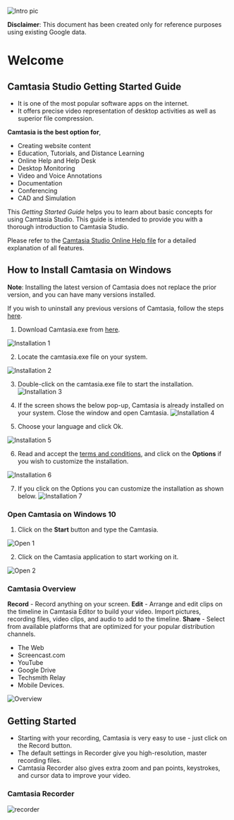 ![Intro pic](https://user-images.githubusercontent.com/115913719/198844797-d2bc900a-f27a-4231-a3a0-2f597d569b16.PNG)

**Disclaimer**: This document has been created only for reference purposes using existing Google data.
# Welcome
## Camtasia Studio Getting Started Guide
* It is one of the most popular software apps on the internet.
* It offers precise video representation of desktop activities as well as superior file compression.

**Camtasia is the best option for**, 
* Creating website content
* Education, Tutorials, and Distance Learning
* Online Help and Help Desk
* Desktop Monitoring
* Video and Voice Annotations
* Documentation
* Conferencing
* CAD and Simulation

This *Getting Started Guide* helps you to learn about basic concepts for using Camtasia Studio.
This guide is intended to provide you with a thorough introduction to Camtasia Studio.

Please refer to the [Camtasia Studio Online Help file](https://www.techsmith.com/learn/tutorials/camtasia/) for a detailed explanation of all features.
## How to Install Camtasia on Windows
**Note**: Installing the latest version of Camtasia does not replace the prior version, and you can have many versions installed.

If you wish to uninstall any previous versions of Camtasia, follow the steps [here](https://support.techsmith.com/hc/en-us/articles/203730438).

1. Download Camtasia.exe from [here](https://www.techsmith.com/download/oldversions).

![Installation 1](https://user-images.githubusercontent.com/115913719/198845365-f9c0051d-d205-48a8-a798-20115b9b286a.PNG)

2. Locate the camtasia.exe file on your system.

![Installation 2](https://user-images.githubusercontent.com/115913719/198845503-5dc6a472-0937-469c-adaf-73dcbaa571f8.gif)

3. Double-click on the camtasia.exe file to start the installation.
![Installation 3](https://user-images.githubusercontent.com/115913719/198845530-fead51a2-95d6-44d0-afb4-ea46f7cece08.PNG)

4. If the screen shows the below pop-up, Camtasia is already installed on your system. Close the window and open Camtasia.
![Installation 4](https://user-images.githubusercontent.com/115913719/198845538-a9ed0a4a-09e5-4fe2-9653-3882442d4c43.PNG)

5. Choose your language and click Ok.

![Installation 5](https://user-images.githubusercontent.com/115913719/198845542-b32368c8-c047-4782-ae8d-9512e78a9ad8.PNG)

6. Read and accept the [terms and conditions](https://www.techsmith.com/camtasia-eula.html), and click on the **Options** if you wish to customize the installation.

![Installation 6](https://user-images.githubusercontent.com/115913719/198845564-82ad0e84-590f-47e2-90d8-a587c64ec457.PNG)

7. If you click on the Options you can customize the installation as shown below.
![Installation 7](https://user-images.githubusercontent.com/115913719/198845570-bfdf37ba-f422-4e26-8b62-0ee8e477c834.PNG)
### Open Camtasia on Windows 10

1. Click on the **Start** button and type the Camtasia.

![Open 1](https://user-images.githubusercontent.com/115913719/198845725-0e06d2c1-160c-4072-a7c0-49f848412941.PNG)

2. Click on the Camtasia application to start working on it.

![Open 2](https://user-images.githubusercontent.com/115913719/198845731-6387fa2d-3956-433b-a3cc-8554857ac5af.PNG)
### Camtasia Overview
**Record** - Record anything on your screen.
**Edit** - Arrange and edit clips on the timeline in Camtasia Editor to build your video. Import pictures, recording files, video clips, and audio to add to the timeline.
**Share** - Select from available platforms that are optimized for your popular distribution channels.
* The Web
* Screencast.com
* YouTube
* Google Drive
* Techsmith Relay
* Mobile Devices.

![Overview](https://user-images.githubusercontent.com/115913719/198845846-e75378d4-4488-4107-8380-bd474121c2ce.PNG)

## Getting Started
* Starting with your recording, Camtasia is very easy to use - just click on the Record button.
* The default settings in Recorder give you high-resolution, master recording files.
* Camtasia Recorder also gives extra zoom and pan points, keystrokes, and cursor data to improve your video.
### Camtasia Recorder

![recorder](https://user-images.githubusercontent.com/115913719/198845910-f0ae8b48-0813-4632-a9ee-22ccfe9bb9f1.PNG)

